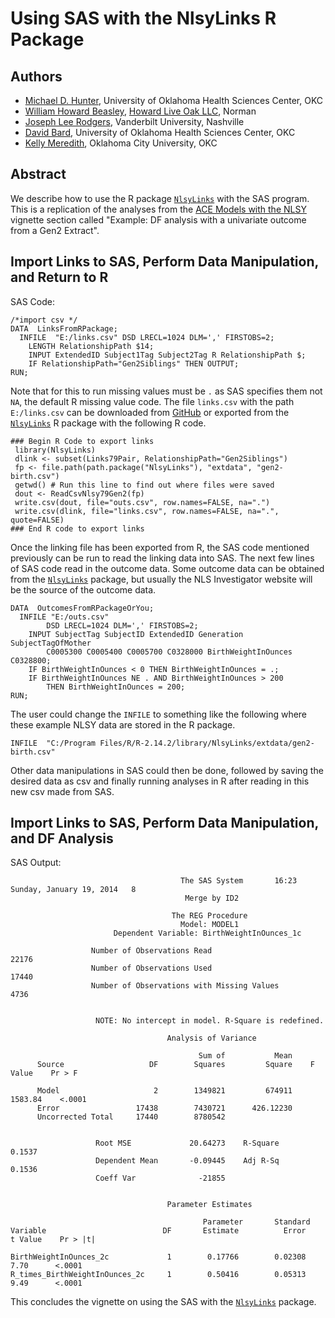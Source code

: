 # Using SAS with the NlsyLinks R Package

## Authors
 * [Michael D. Hunter](http://mhuntero.com/), University of Oklahoma Health Sciences Center, OKC
 * [William Howard Beasley](http://scholar.google.com/citations?user=ffsJTC0AAAAJ), [Howard Live Oak LLC](), Norman
 * [Joseph Lee Rodgers](http://www.vanderbilt.edu/psychological_sciences/bio/joe-rodgers), Vanderbilt University, Nashville
 * [David Bard](https://medicine.ouhsc.edu/Academic-Departments/Pediatrics/Sections/Developmental-Behavioral-Pediatrics/Faculty/david-e-bard-phd), University of Oklahoma Health Sciences Center, OKC
 * [Kelly Meredith](http://www.okcu.edu/admin/academic-affairs/staff/bio/item-id-77), Oklahoma City University, OKC
 
## Abstract
We describe how to use the R package [`NlsyLinks`](https://cran.r-project.org/package=NlsyLinks) with the SAS program.  This is a replication of the analyses from the [ACE Models with the NLSY](https://cran.r-project.org/package=NlsyLinks/vignettes/NlsyAce.pdf) vignette section called "Example: DF analysis with a univariate outcome from a Gen2 Extract".

## Import Links to SAS, Perform Data Manipulation, and Return to R
SAS Code:
```
/*import csv */
DATA  LinksFromRPackage;
  INFILE  "E:/links.csv" DSD LRECL=1024 DLM=',' FIRSTOBS=2;
    LENGTH RelationshipPath $14;
    INPUT ExtendedID Subject1Tag Subject2Tag R RelationshipPath $;
    IF RelationshipPath="Gen2Siblings" THEN OUTPUT;
RUN;
```

Note that for this to run missing values must be `.` as SAS specifies them not `NA`, the default R missing value code.  The file `links.csv` with the path `E:/links.csv` can be downloaded from [GitHub](https://github.com/nlsy-links/NlsyLinks/raw/master/UtilityScripts/SasExample/links.csv) or exported from the [`NlsyLinks`](https://cran.r-project.org/package=NlsyLinks) R package with the following R code.

```
### Begin R Code to export links
 library(NlsyLinks)
 dlink <- subset(Links79Pair, RelationshipPath="Gen2Siblings")
 fp <- file.path(path.package("NlsyLinks"), "extdata", "gen2-birth.csv")
 getwd() # Run this line to find out where files were saved
 dout <- ReadCsvNlsy79Gen2(fp)
 write.csv(dout, file="outs.csv", row.names=FALSE, na=".")
 write.csv(dlink, file="links.csv", row.names=FALSE, na=".", quote=FALSE)
### End R code to export links
```

Once the linking file has been exported from R, the SAS code mentioned previously can be run to read the linking data into SAS.  The next few lines of SAS code read in the outcome data.  Some outcome data can be obtained from the [`NlsyLinks`](https://cran.r-project.org/package=NlsyLinks) package, but usually the NLS Investigator website will be the source of the outcome data.

```
DATA  OutcomesFromRPackageOrYou;
  INFILE "E:/outs.csv"
		DSD LRECL=1024 DLM=',' FIRSTOBS=2;
	INPUT SubjectTag SubjectID ExtendedID Generation SubjectTagOfMother
		C0005300 C0005400 C0005700 C0328000 BirthWeightInOunces C0328800;
	IF BirthWeightInOunces < 0 THEN BirthWeightInOunces = .;
	IF BirthWeightInOunces NE . AND BirthWeightInOunces > 200
		THEN BirthWeightInOunces = 200;
RUN;
```

The user could change the `INFILE` to something like the following where these example NLSY data are stored in the R package.

```
INFILE  "C:/Program Files/R/R-2.14.2/library/NlsyLinks/extdata/gen2-birth.csv"
```
Other data manipulations in SAS could then be done, followed by saving the desired data as csv and finally running analyses in R after reading in this new csv made from SAS.

## Import Links to SAS, Perform Data Manipulation, and DF Analysis

<!---**Mike, I think the Markdown above has all the examples you use later, except for output.  It probably makes sense to use the same code block formatting, just as if it were input code.** --->

SAS Output:
```
                                      The SAS System       16:23 Sunday, January 19, 2014   8
                                       Merge by ID2

                                    The REG Procedure
                                      Model: MODEL1
                       Dependent Variable: BirthWeightInOunces_1c

                  Number of Observations Read                      22176
                  Number of Observations Used                      17440
                  Number of Observations with Missing Values        4736


                   NOTE: No intercept in model. R-Square is redefined.

                                   Analysis of Variance

                                          Sum of           Mean
      Source                   DF        Squares         Square    F Value    Pr > F

      Model                     2        1349821         674911    1583.84    <.0001
      Error                 17438        7430721      426.12230
      Uncorrected Total     17440        8780542


                   Root MSE             20.64273    R-Square     0.1537
                   Dependent Mean       -0.09445    Adj R-Sq     0.1536
                   Coeff Var              -21855


                                   Parameter Estimates

                                           Parameter       Standard
Variable                          DF       Estimate          Error    t Value    Pr > |t|

BirthWeightInOunces_2c             1        0.17766        0.02308       7.70      <.0001
R_times_BirthWeightInOunces_2c     1        0.50416        0.05313       9.49      <.0001
```
This concludes the vignette on using the SAS with the [`NlsyLinks`](https://cran.r-project.org/package=NlsyLinks) package.
